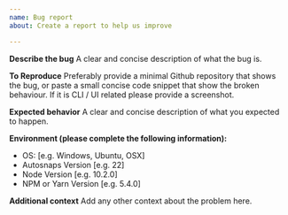 ```yaml
---
name: Bug report
about: Create a report to help us improve

---
```


**Describe the bug**
A clear and concise description of what the bug is.

**To Reproduce**
Preferably provide a minimal Github repository that shows the bug, or paste a small concise code snippet that show the broken behaviour. If it is CLI / UI related please provide a screenshot.

**Expected behavior**
A clear and concise description of what you expected to happen.

**Environment (please complete the following information):**
 - OS: [e.g. Windows, Ubuntu, OSX]
 - Autosnaps Version [e.g. 22]
-  Node Version [e.g. 10.2.0]
-  NPM or Yarn Version [e.g. 5.4.0]

**Additional context**
Add any other context about the problem here.
